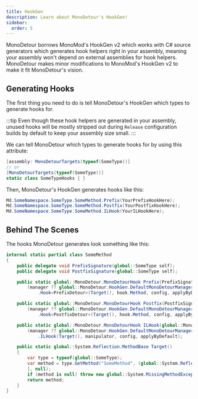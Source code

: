 ```yaml
---
title: HookGen
description: Learn about MonoDetour's HookGen!
sidebar:
  order: 5
---
```


MonoDetour borrows MonoMod's HookGen v2 which works with C# source generators which generates hook helpers right in your assembly, meaning your assembly won't depend on external assemblies for hook helpers. MonoDetour makes minor modifications to MonoMod's HookGen v2 to make it fit MonoDetour's vision.

## Generating Hooks

The first thing you need to do is tell MonoDetour's HookGen which types to generate hooks for.

:::tip
Even though these hook helpers are generated in your assembly, unused hooks will be mostly stripped out during `Release` configuration builds by default to keep your assembly size small.
:::

We can tell MonoDetour which types to generate hooks for by using this attribute:

```cs
[assembly: MonoDetourTargets(typeof(SomeType))]
// or
[MonoDetourTargets(typeof(SomeType))]
static class SomeTypeHooks { }
```

Then, MonoDetour's HookGen generates hooks like this:

```cs
Md.SomeNamespace.SomeType.SomeMethod.Prefix(YourPrefixHookHere);
Md.SomeNamespace.SomeType.SomeMethod.Postfix(YourPostfixHookHere);
Md.SomeNamespace.SomeType.SomeMethod.ILHook(YourILHookHere);
```

## Behind The Scenes

The hooks MonoDetour generates look something like this:

```cs
internal static partial class SomeMethod
{
    public delegate void PrefixSignature(global::SomeType self);
    public delegate void PostfixSignature(global::SomeType self);

    public static global::MonoDetour.MonoDetourHook Prefix(PrefixSignature hook, global::MonoDetour.MonoDetourConfig? config = null, bool applyByDefault = true, global::MonoDetour.MonoDetourManager? manager = null) =>
        (manager ?? global::MonoDetour.HookGen.DefaultMonoDetourManager.Instance)
            .Hook<PrefixDetour>(Target(), hook.Method, config, applyByDefault);

    public static global::MonoDetour.MonoDetourHook Postfix(PostfixSignature hook, global::MonoDetour.MonoDetourConfig? config = null, bool applyByDefault = true, global::MonoDetour.MonoDetourManager? manager = null) =>
        (manager ?? global::MonoDetour.HookGen.DefaultMonoDetourManager.Instance)
            .Hook<PostfixDetour>(Target(), hook.Method, config, applyByDefault);

    public static global::MonoDetour.MonoDetourHook ILHook(global::MonoDetour.Cil.ILManipulationInfo.Manipulator manipulator, global::MonoDetour.MonoDetourConfig? config = null, bool applyByDefault = true, global::MonoDetour.MonoDetourManager? manager = null) =>
        (manager ?? global::MonoDetour.HookGen.DefaultMonoDetourManager.Instance)
            .ILHook(Target(), manipulator, config, applyByDefault);

    public static global::System.Reflection.MethodBase Target()
    {
        var type = typeof(global::SomeType);
        var method = type.GetMethod("SomeMethod", (global::System.Reflection.BindingFlags)~0, null, [
        ], null);
        if (method is null) throw new global::System.MissingMethodException("SomeType", "SomeMethod");
        return method;
    }
}
```
